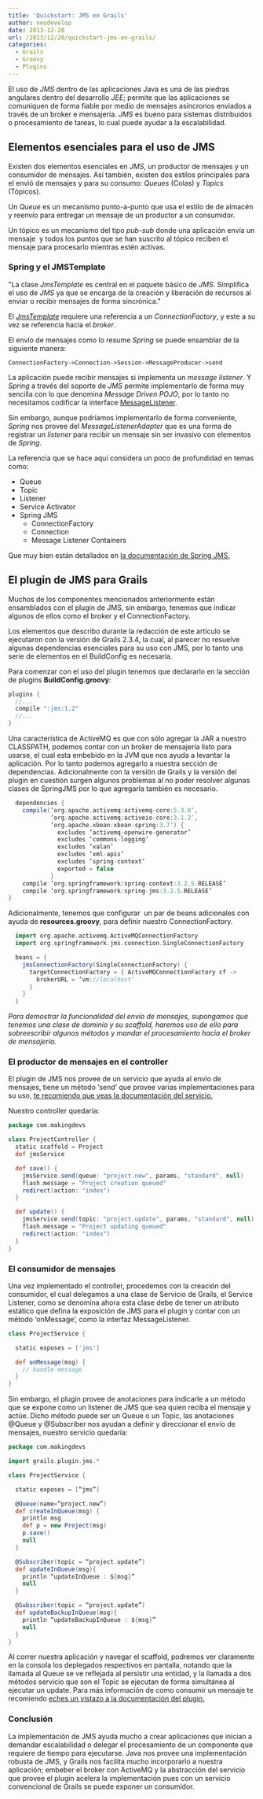 ```yaml
---
title: 'Quickstart: JMS en Grails'
author: neodevelop
date: 2013-12-20
url: /2013/12/20/quickstart-jms-en-grails/
categories:
  - Grails
  - Groovy
  - Plugins
---
```

El uso de _JMS_ dentro de las aplicaciones Java es una de las piedras angulares dentro del desarrollo _JEE_; permite que las aplicaciones se comuniquen de forma fiable por medio de mensajes asíncronos enviados a través de un broker e mensajería. _JMS_ es bueno para sistemas distribuidos o procesamiento de tareas, lo cual puede ayudar a la escalabilidad.

## Elementos esenciales para el uso de JMS

Existen dos elementos esenciales en _JMS_, un productor de mensajes y un consumidor de mensajes. Así también, existen dos estilos principales para el envió de mensajes y para su consumo: _Queues_ (Colas) y _Topics_ (Tópicos).

Un _Queue_ es un mecanismo punto-a-punto que usa el estilo de de almacén y reenvío para entregar un mensaje de un productor a un consumidor.

Un tópico es un mecanismo del tipo _pub-sub_ donde una aplicación envía un mensaje  y todos los puntos que se han suscrito al tópico reciben el mensaje para procesarlo mientras estén activas.

### Spring y el JMSTemplate

"La clase _JmsTemplate_ es central en el paquete básico de _JMS_. Simplifica el uso de _JMS_ ya que se encarga de la creación y liberación de recursos al enviar o recibir mensajes de forma sincrónica."

El [_JmsTemplate_][1] requiere una referencia a un _ConnectionFactory_, y este a su vez se referencia hacia el _broker_.

El envío de mensajes como lo resume _Spring_ se puede ensamblar de la siguiente manera:

`ConnectionFactory->Connection->Session->MessageProducer->send`

La aplicación puede recibir mensajes si implementa un _message listener_. Y _Spring_ a través del soporte de _JMS_ permite implementarlo de forma muy sencilla con lo que denomina _Message Driven POJO_, por lo tanto no necesitamos codificar la interface [MessageListener][2].

Sin embargo, aunque podríamos implementarlo de forma conveniente, _Spring_ nos provee del _MessageListenerAdapter_ que es una forma de registrar un _listener_ para recibir un mensaje sin ser invasivo con elementos de _Spring_.

La referencia que se hace aquí considera un poco de profundidad en temas como:

  * Queue
  * Topic
  * Listener
  * Service Activator
  * Spring JMS 
      * ConnectionFactory
      * Connection
      * Message Listener Containers

Que muy bien están detallados en [la documentación de Spring JMS.][3]

## El plugin de JMS para Grails

Muchos de los componentes mencionados anteriormente están ensamblados con el plugin de JMS, sin embargo, tenemos que indicar algunos de ellos como el broker y el ConnectionFactory.

Los elementos que describo durante la redacción de este artículo se ejecutaron con la versión de Grails 2.3.4, la cual, al parecer no resuelve algunas dependencias esenciales para su uso con JMS, por lo tanto una serie de elementos en el BuildConfig es necesaria.

Para comenzar con el uso del plugin tenemos que declararlo en la sección de plugins **BuildConfig.groovy**:

```gradle
plugins {  
  //...
  compile ":jms:1.2"  
  //...
}  
```

Una característica de ActiveMQ es que con sólo agregar la JAR a nuestro CLASSPATH, podemos contar con un broker de mensajería listo para usarse, el cual esta embebido en la JVM que nos ayuda a levantar la aplicación. Por lo tanto podemos agregarlo a nuestra sección de dependencias. Adicionalmente con la versión de Grails y la versión del plugin en cuestión surgen algunos problemas al no poder resolver algunas clases de SpringJMS por lo que agregarla también es necesario.

```gradle
  dependencies {
    compile(‘org.apache.activemq:activemq-core:5.3.0′,
            ‘org.apache.activemq:activeio-core:3.1.2′,
            ‘org.apache.xbean:xbean-spring:3.7′) {
              excludes ‘activemq-openwire-generator’
              excludes ‘commons-logging’
              excludes ‘xalan’
              excludes ‘xml-apis’
              excludes ‘spring-context’
              exported = false
            }
    compile ‘org.springframework:spring-context:3.2.5.RELEASE’
    compile ‘org.springframework:spring-jms:3.2.5.RELEASE’
}
```

Adicionalmente, tenemos que configurar  un par de beans adicionales con ayuda de **resources.groovy**, para definir nuestro ConnectionFactory.

```groovy
  import org.apache.activemq.ActiveMQConnectionFactory
  import org.springframework.jms.connection.SingleConnectionFactory

  beans = {
    jmsConnectionFactory(SingleConnectionFactory) {
      targetConnectionFactory = { ActiveMQConnectionFactory cf ->
        brokerURL = ‘vm://localhost’
      }
    }
  }
```

*Para demostrar la funcionalidad del envío de mensajes, supongamos que tenemos una clase de dominio y su scaffold, haremos uso de ello para sobreescribir algunos métodos y mandar el procesamiento hacia el broker de mensajería.*

### El productor de mensajes en el controller

El plugin de JMS nos provee de un servicio que ayuda al envío de mensajes, tiene un método &#8216;send&#8217; que provee varias implementaciones para su uso, [te recomiendo que veas la documentación del servicio.][4]

Nuestro controller quedaría:

```groovy
package com.makingdevs

class ProjectController {
  static scaffold = Project
  def jmsService

  def save() {
    jmsService.send(queue: "project.new", params, "standard", null)
    flash.message = "Project creation queued"
    redirect(action: "index")
  }

  def update() {
    jmsService.send(topic: "project.update", params, "standard", null)
    flash.message = "Project updating queued"
    redirect(action: "index")
  }
}
```

### El consumidor de mensajes

Una vez implementado el controller, procedemos con la creación del consumidor, el cual delegamos a una clase de Servicio de Grails, el Service Listener, como se denomina ahora esta clase debe de tener un atributo estático que defina la exposición de JMS para el plugin y contar con un método &#8216;onMessage&#8217;, como la interfaz MessageListener.

```groovy
class ProjectService {

  static exposes = ['jms']

  def onMessage(msg) {
    // handle message
  }
}
```

Sin embargo, el plugin provee de anotaciones para indicarle a un método que se expone como un listener de JMS que sea quien reciba el mensaje y actúe. Dicho método puede ser un Queue o un Topic, las anotaciones @Queue y @Subscriber nos ayudan a definir y direccionar el envío de mensajes, nuestro servicio quedaría:

```groovy
package com.makingdevs

import grails.plugin.jms.*

class ProjectService {

  static exposes = [“jms”]

  @Queue(name=“project.new”)
  def createInQueue(msg) {
    println msg
    def p = new Project(msg)
    p.save()
    null
  }

  @Subscriber(topic = “project.update”)
  def updateInQueue(msg){
    println “updateInQueue : ${msg}”
    null
  }

  @Subscriber(topic = “project.update”)
  def updateBackupInQueue(msg){
    println “updateBackupInQueue : ${msg}”
    null
  }
}
```

Al correr nuestra aplicación y navegar el scaffold, podremos ver claramente en la consola los deplegados respectivos en pantalla, notando que la llamada al Queue se ve reflejada al persistir una entidad, y la llamada a dos métodos servicio que son el Topic se ejecutan de forma simultánea al ejecutar un update. Para más información de como consumir un mensaje te recomiendo [eches un vistazo a la documentación del plugin.][5]

### Conclusión

La implementación de JMS ayuda mucho a crear aplicaciones que inician a demandar escalabilidad o delegar el procesamiento de un componente que requiere de tiempo para ejecutarse. Java nos provee una implementación robusta de JMS, y Grails nos facilita mucho incorporarlo a nuestra aplicación; embeber el broker con ActiveMQ y la abstracción del servicio que provee el plugin acelera la implementación pues con un servicio convencional de Grails se puede exponer un consumidor.

 [1]: http://docs.spring.io/spring/docs/3.1.4.RELEASE/javadoc-api/org/springframework/jms/core/JmsTemplate.html
 [2]: http://docs.oracle.com/javaee/6/api/javax/jms/MessageListener.html
 [3]: http://docs.spring.io/spring/docs/3.2.6.RELEASE/spring-framework-reference/htmlsingle/#jms
 [4]: http://gpc.github.io/grails-jms/docs/manual/guide/4.%20Sending%20Messages.html
 [5]: http://gpc.github.io/grails-jms/docs/manual/guide/5.%20Receiving%20Messages.html